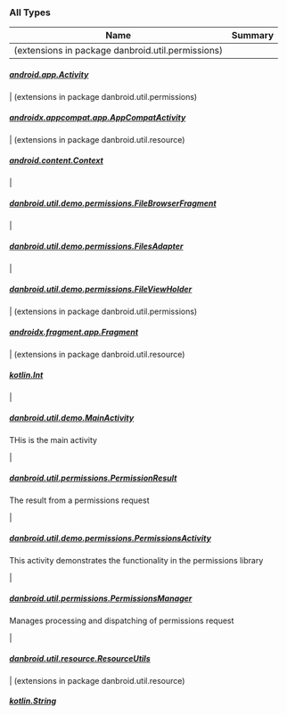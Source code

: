 

### All Types

| Name | Summary |
|---|---|
| (extensions in package danbroid.util.permissions)

##### [android.app.Activity](../danbroid.util.permissions/android.app.-activity/index.md)


| (extensions in package danbroid.util.permissions)

##### [androidx.appcompat.app.AppCompatActivity](../danbroid.util.permissions/androidx.appcompat.app.-app-compat-activity/index.md)


| (extensions in package danbroid.util.resource)

##### [android.content.Context](../danbroid.util.resource/android.content.-context/index.md)


|

##### [danbroid.util.demo.permissions.FileBrowserFragment](../danbroid.util.demo.permissions/-file-browser-fragment/index.md)


|

##### [danbroid.util.demo.permissions.FilesAdapter](../danbroid.util.demo.permissions/-files-adapter/index.md)


|

##### [danbroid.util.demo.permissions.FileViewHolder](../danbroid.util.demo.permissions/-file-view-holder/index.md)


| (extensions in package danbroid.util.permissions)

##### [androidx.fragment.app.Fragment](../danbroid.util.permissions/androidx.fragment.app.-fragment/index.md)


| (extensions in package danbroid.util.resource)

##### [kotlin.Int](../danbroid.util.resource/kotlin.-int/index.md)


|

##### [danbroid.util.demo.MainActivity](../danbroid.util.demo/-main-activity/index.md)

THis is the main activity


|

##### [danbroid.util.permissions.PermissionResult](../danbroid.util.permissions/-permission-result/index.md)

The result from a permissions request


|

##### [danbroid.util.demo.permissions.PermissionsActivity](../danbroid.util.demo.permissions/-permissions-activity/index.md)

This activity demonstrates the functionality in the permissions library


|

##### [danbroid.util.permissions.PermissionsManager](../danbroid.util.permissions/-permissions-manager/index.md)

Manages processing and dispatching of permissions request


|

##### [danbroid.util.resource.ResourceUtils](../danbroid.util.resource/-resource-utils/index.md)


| (extensions in package danbroid.util.resource)

##### [kotlin.String](../danbroid.util.resource/kotlin.-string/index.md)


